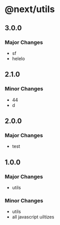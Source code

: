 # @next/utils

## 3.0.0

### Major Changes

- sf
- helelo

## 2.1.0

### Minor Changes

- 44
- d

## 2.0.0

### Major Changes

- test

## 1.0.0

### Major Changes

- utils

### Minor Changes

- utils
- all javascript uiltizes
